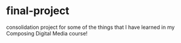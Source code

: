 # final-project
consolidation project for some of the things that I have learned in my Composing Digital Media course!
